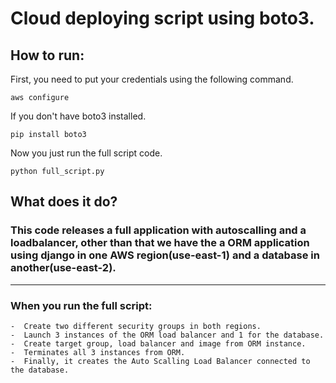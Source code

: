 # Cloud deploying script using boto3.
 
## How to run:
 
First, you need to put your credentials using the following command.
```
aws configure
```
If you don't have boto3 installed.
```
pip install boto3
```
Now you just run the full script code.
```
python full_script.py
```
 
## What does it do?
 
### This code releases a full application with autoscalling and a loadbalancer, other than that we have the a ORM application using django in one AWS region(use-east-1) and a database in another(use-east-2).
----------------------------
### When you run the full script:
 
    -  Create two different security groups in both regions.
    -  Launch 3 instances of the ORM load balancer and 1 for the database.
    -  Create target group, load balancer and image from ORM instance.
    -  Terminates all 3 instances from ORM.
    -  Finally, it creates the Auto Scalling Load Balancer connected to the database.
 

